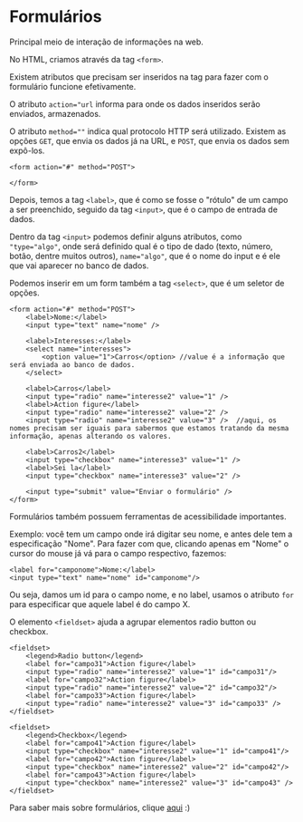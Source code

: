 # Formulários

Principal meio de interação de informações na web.

No HTML, criamos através da tag `<form>`.

Existem atributos que precisam ser inseridos na tag para fazer com o formulário funcione efetivamente.

O atributo `action="url` informa para onde os dados inseridos serão enviados, armazenados.

O atributo `method=""` indica qual protocolo HTTP será utilizado. Existem as opções `GET`, que envia os dados já na URL, e `POST`, que envia os dados sem expô-los.

```
<form action="#" method="POST"> 

</form>
```

Depois, temos a tag `<label>`, que é como se fosse o "rótulo" de um campo a ser preenchido, seguido da tag `<input>`, que é o campo de entrada de dados.

Dentro da tag `<input>` podemos definir alguns atributos, como `"type="algo"`, onde será definido qual é o tipo de dado (texto, número, botão, dentre muitos outros), `name="algo"`, que é o nome do input e é ele que vai aparecer no banco de dados.

Podemos inserir em um form também a tag `<select>`, que é um seletor de opções.

```
<form action="#" method="POST"> 
    <label>Nome:</label>
    <input type="text" name="nome" />

    <label>Interesses:</label>
    <select name="interesses">
        <option value="1">Carros</option> //value é a informação que será enviada ao banco de dados.
    </select>

    <label>Carros</label>
    <input type="radio" name="interesse2" value="1" /> 
    <label>Action figure</label>
    <input type="radio" name="interesse2" value="2" /> 
    <input type="radio" name="interesse2" value="3" />  //aqui, os nomes precisam ser iguais para sabermos que estamos tratando da mesma informação, apenas alterando os valores.

    <label>Carros2</label>
    <input type="checkbox" name="interesse3" value="1" />
    <label>Sei la</label>
    <input type="checkbox" name="interesse3" value="2" />

    <input type="submit" value="Enviar o formulário" />
</form>
```

Formulários também possuem ferramentas de acessibilidade importantes.

Exemplo: você tem um campo onde irá digitar seu nome, e antes dele tem a especificação "Nome". Para fazer com que, clicando apenas em "Nome" o cursor do mouse já vá para o campo respectivo, fazemos:

```
<label for="camponome">Nome:</label>
<input type="text" name="nome" id="camponome"/>
```

Ou seja, damos um id para o campo nome, e no label, usamos o atributo `for` para especificar que aquele label é do campo X.

O elemento `<fieldset>` ajuda a agrupar elementos radio button ou checkbox.

```
<fieldset>
    <legend>Radio button</legend>
    <label for="campo31">Action figure</label>
    <input type="radio" name="interesse2" value="1" id="campo31"/> 
    <label for="campo32">Action figure</label>
    <input type="radio" name="interesse2" value="2" id="campo32"/> 
    <label for="campo33">Action figure</label>
    <input type="radio" name="interesse2" value="3" id="campo33" />
</fieldset>

<fieldset>
    <legend>Checkbox</legend>
    <label for="campo41">Action figure</label>
    <input type="checkbox" name="interesse2" value="1" id="campo41"/> 
    <label for="campo42">Action figure</label>
    <input type="checkbox" name="interesse2" value="2" id="campo42"/> 
    <label for="campo43">Action figure</label>
    <input type="checkbox" name="interesse2" value="3" id="campo43" />
</fieldset>
```

Para saber mais sobre formulários, clique [aqui](https://www.w3schools.com/html/html_forms.asp) :)